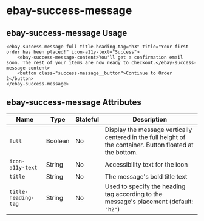 # ebay-success-message

## ebay-success-message Usage

```marko
<ebay-success-message full title-heading-tag="h3" title="Your first order has been placed!" icon-a11y-text="Success">
    <ebay-success-message-content>You'll get a confirmation email soon. The rest of your items are now ready to checkout.</ebay-success-message-content>
    <button class="success-message__button">Continue to Order 2</button>
</ebay-success-message>
```

## ebay-success-message Attributes

Name | Type | Stateful | Description
--- | --- | --- | ---
`full` | Boolean | No | Display the message vertically centered in the full height of the container. Button floated at the bottom.
`icon-a11y-text` | String | No | Accessibility text for the icon
`title` | String | No | The message's bold title text
`title-heading-tag` | String | No | Used to specify the heading tag according to the message's placement (default: `"h2"`)
